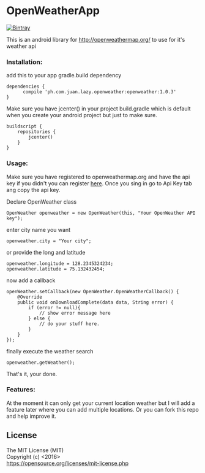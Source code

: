 # OpenWeatherApp

[ ![Bintray](https://api.bintray.com/packages/wwwdotphilip/maven/openweather/images/download.svg) ](https://bintray.com/wwwdotphilip/maven/openweather/_latestVersion)

This is an android library for http://openweathermap.org/ to use for it's weather api

### Installation:

add this to your app gradle.build dependency

    dependencies {
          compile 'ph.com.juan.lazy.openweather:openweather:1.0.3'
    }

Make sure you have jcenter() in your project build.gradle which is default when you create your android project but just to make sure.

    buildscript {
        repositories {
            jcenter()
        }
    }

### Usage:

Make sure you have registered to openweathermap.org and have the api key if you didn't you can register [here](https://home.openweathermap.org/users/sign_up). Once you sing in go to Api Key tab ang copy the api key.

Declare OpenWeather class

    OpenWeather openweather = new OpenWeather(this, "Your OpenWeather API key");
    
enter city name you want

    openweather.city = "Your city";
    
or provide the long and latitude
    
    openweather.longitude = 128.2345324234;
    openweather.latitude = 75.132432454;
    
now add a callback

    openWeather.setCallback(new OpenWeather.OpenWeatherCallback() {
        @Override
        public void onDownloadComplete(data data, String error) {
            if (error != null){
                // show error message here
            } else {
                // do your stuff here.
            }
        }
    });
    
finally execute the weather search

    openweather.getWeather();
    
That's it, your done.
    
### Features:

At the moment it can only get your current location weather but I will add a feature later where you can add multiple locations. Or you can fork this repo and help improve it.
    
## License
The MIT License (MIT)<br>
Copyright (c) <2016> <Lazy Juan><br>
https://opensource.org/licenses/mit-license.php

